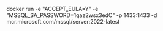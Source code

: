 docker run -e "ACCEPT_EULA=Y" -e "MSSQL_SA_PASSWORD=1qaz2wsx3edC" -p 1433:1433 -d mcr.microsoft.com/mssql/server:2022-latest
